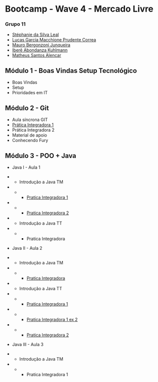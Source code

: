 # Bootcamp - Wave 4 - Mercado Livre

### Grupo 11

- [Stéphanie da Silva Leal](https://github.com/stephleal)
- [Lucas Garcia Macchione Prudente Correa](https://github.com/LucasGarcia97)
- [Mauro Bergonzoni Junqueira](https://github.com/mbjunqueiraweb)
- [Iberê Abondanza Kuhlmann](https://github.com/ikuhlmann-meli)
- [Matheus Santos Alencar](https://github.com/matheussalencar)


## Módulo 1 - Boas Vindas Setup Tecnológico

- Boas Vindas
- Setup
- Prioridades em IT

## Módulo 2 - Git

- Aula síncrona GIT
- [Prática Integradora 1](https://github.com/matheussalencar/exec-git1)
- Prática Integradora 2
- Material de apoio
- Conhecendo Fury

## Módulo 3 - POO + Java

- Java I - Aula 1
- - Introdução a Java TM
- - - [Pratica Integradora 1](https://github.com/mbjunqueiraweb/praticaintegradorajava)
- - - [Pratica Integradora 2](https://github.com/ikuhlmann-meli/bootcamp/tree/main/poo-java/Aula%201%20-%20TM%20-%20Pratica%202)
- - Introdução a Java TT
- - -  Pratica Integradora

- Java II - Aula 2
- - Introdução a Java TM
- - - [Pratica Integradora](https://github.com/matheussalencar/poo-java)
- - Introdução a Java TT
- - - [Pratica Integradora 1](https://github.com/stephleal/praticas_integradoras_bootcamp_IT.git)
- - - [Pratica Integradora 1 ex 2](https://github.com/LucasGarcia97/FiguraGeometrica)
- - - [Pratica Integradora 2](https://github.com/matheussalencar/funcionario-poo)

- Java III - Aula 3
- - Introdução a Java TM
- - - Pratica Integradora 1


